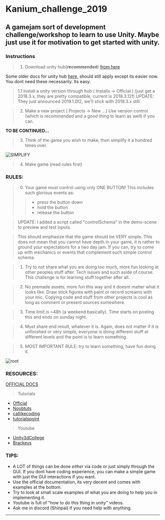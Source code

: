 # Kanium_challenge_2019
A gamejam sort of development challenge/workshop to learn to use Unity. Maybe just use it for motivation to get started with unity.
---

### Instructions

> 1. Download unity hub(**recommended**) [from here](https://unity3d.com/get-unity/download)

Some older docs for unity hub [here](https://docs.google.com/document/d/10Z9lsSVKfrr4agsquOlUs5s1wlfK7Kng95hLQovGDfk/edit), should still apply except its easier now. You dont need these necessarily. Its easy.

> 1.1 Install a unity version through hub ( Installs -> Official )
> (just get a 2018.3.x, they are pretty compatible, current is 2018.3.12f)
> UPDATE: They just announced 2019.1.0f2,  we'll stick with 2018.3.x still

> 2. Make a new project ( Projects -> New ...)
> Use version control (which is recommended and a good thing to learn as well) if you can.

**TO BE CONTINUED...**

> 3. Think of the game you wish to make, then simplify it a hundred times over.

![SIMPLIFY](https://media0.giphy.com/media/IHnROpQICe4kE/giphy.gif?cid=790b76115cb70f3c43726e732e1794be)

> 4. Make game (read rules first)


### RULES:
> 0. Your game must control using only ONE BUTTON! This includes such glorious events as: 
>> - press the button down
>> - hold the button
>> - release the button

> UPDATE: I added a script called "controlSchema" in the demo-scene to preview and test inputs.

> This should emphasize that the game should be VERY simple. This does not mean that you cannot have depth in your game, it is rather to ground your expectations for a two day jam. If you can, try to come up with mechanics or events that complement such simple control schema.

> 1. Try to not share what you are doing too much, more fun looking at other peoples stuff after. Tech issues and such aside of course. This challenge is for learning stuff together after all.

> 2. No premade assets, more fun this way and it doesnt matter what it looks like. Draw stick figures with paint or record screams with your mic. Copying code and stuff from other projects is cool as long as comment or present sources somewhere.

> 3. Time limit is ~48h (a weekend basically). Time starts on posting this and ends on sunday night.

> 4. Must share end result, whatever it is. Again, does not matter if it is unfinished or very simple, everyone is doing different stuff at different levels and the point is to learn something.

> 5. MOST IMPORTANT RULE: try to learn something, have fun doing it.


![root](https://media1.tenor.com/images/8a322e94bdb253a5fb42d010480d0163/tenor.gif?itemid=5104276)

### RESOURCES:
[OFFICIAL DOCS](https://docs.unity3d.com/Manual/index.html)

> Tutorials 
* [Official](https://unity3d.com/learn/tutorials)
* [Noobtuts](https://noobtuts.com/unity)
* [catlikecoding](https://catlikecoding.com/unity/tutorials/)
* [tutorialspoint](https://www.tutorialspoint.com/unity/index.htm)

> Youtube
* [Unity3dCollege](https://www.youtube.com/channel/UCX_b3NNQN5bzExm-22-NVVg)
* [Brackeys](https://www.youtube.com/user/Brackeys)

### TIPS:

* A LOT of things can be done _either_ via code or just simply through the GUI. If you dont have coding experience, you can make a simple game with just the GUI interactions if you want.
* Use the official documentation, its very decent and comes with examples at the bottom.
* Try to look at small scale examples of what you are doing to help you in implementing it.
* Youtube is full of "how to do this thing in unity" videos.
* Ask me in discord (Shinpai) if you need help with anything.
---
